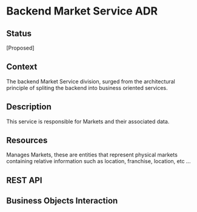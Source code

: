 # Backend Market Service ADR

## Status

[Proposed]

## Context

The backend Market Service division, surged from the architectural principle of spliting the backend into business oriented services. 

## Description

This service is responsible for Markets and their associated data.

## Resources

Manages Markets, these are entities that represent physical markets containing relative information such as location, franchise, location, etc ...

## REST API

## Business Objects Interaction